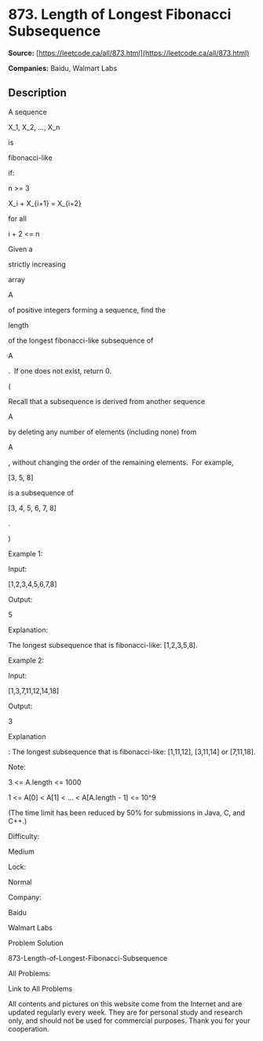# 873. Length of Longest Fibonacci Subsequence

**Source:** [https://leetcode.ca/all/873.html](https://leetcode.ca/all/873.html)

**Companies:** Baidu, Walmart Labs

## Description

A sequence

X_1, X_2, ..., X_n

is

fibonacci-like

if:

n >= 3

X_i + X_{i+1} = X_{i+2}

for all

i + 2 <= n

Given a

strictly increasing

array

A

of positive integers
        forming a sequence, find the

length

of the longest fibonacci-like
        subsequence of

A

.  If one does not exist, return 0.

(

Recall that a subsequence is derived from another sequence

A

by deleting
        any number of elements (including none) from

A

, without changing the
        order of the remaining elements.  For example,

[3, 5, 8]

is a subsequence
        of

[3, 4, 5, 6, 7, 8]

.

)

Example 1:

Input:

[1,2,3,4,5,6,7,8]

Output:

5

Explanation:

The longest subsequence that is fibonacci-like: [1,2,3,5,8].

Example 2:

Input:

[1,3,7,11,12,14,18]

Output:

3

Explanation

:
The longest subsequence that is fibonacci-like:
[1,11,12], [3,11,14] or [7,11,18].

Note:

3 <= A.length <= 1000

1 <= A[0] < A[1] < ... < A[A.length - 1] <= 10^9

(The time limit has been reduced by 50% for submissions in Java, C, and C++.)

Difficulty:

Medium

Lock:

Normal

Company:

Baidu

Walmart Labs

Problem Solution

873-Length-of-Longest-Fibonacci-Subsequence

All Problems:

Link to All Problems

All contents and pictures on this website come from the Internet and are updated regularly every week. They are for personal study and research only, and should not be used for commercial purposes. Thank you for your cooperation.


